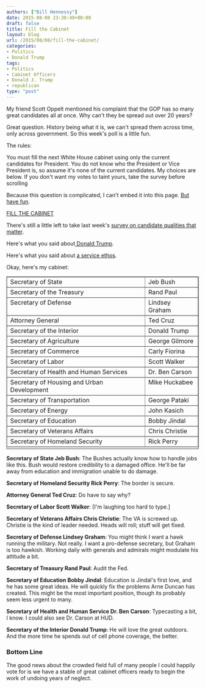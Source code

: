 ```yaml
---
authors: ["Bill Hennessy"]
date: 2015-08-08 23:30:49+00:00
draft: false
title: Fill the Cabinet
layout: blog
url: /2015/08/08/fill-the-cabinet/
categories:
- Politics
- Donald Trump
tags:
- Politics
- Cabinet Officers
- Donald J. Trump
- republican
type: "post"
---
```


My friend Scott Oppelt mentioned his complaint that the GOP has so many great candidates all at once. Why can't they be spread out over 20 years?

Great question. History being what it is, we can't spread them across time, only across government. So this week's poll is a little fun.

The rules:

You must fill the next White House cabinet using only the current candidates for President. You do not know who the President or Vice President is, so assume it's none of the current candidates. My choices are below. If you don't want my votes to taint yours, take the survey before scrolling

Because this question is complicated, I can't embed it into this page. [But have fun](https://www.surveymonkey.com/r/8W7BZSY).

[FILL THE CABINET](https://www.surveymonkey.com/r/8W7BZSY)

There's still a little left to take last week's [survey on candidate qualities that matter](https://hennessysview.com/2015/08/05/poll-which-candidate-qualities-matter-most/).

Here's what you said about[ Donald Trump](https://hennessysview.com/2015/07/27/analysis-of-donald-trump-poll/).

Here's what you said about [a service ethos](https://hennessysview.com/2015/08/06/readers-overwhelming-believe-in-a-service-ethic/).

<!-- more -->

Okay, here's my cabinet:

<table width="547" style="height: 452px;" border="1" id="A0878422" class="sgmltable" >
<tbody >
<tr >

<td align="left" valign="top" >Secretary of State
</td>

<td align="left" valign="top" >Jeb Bush
</td>
</tr>
<tr >

<td align="left" valign="top" >Secretary of the Treasury
</td>

<td align="left" valign="top" >Rand Paul
</td>
</tr>
<tr >

<td align="left" valign="top" >Secretary of Defense
</td>

<td align="left" valign="top" >Lindsey Graham
</td>
</tr>
<tr >

<td align="left" valign="top" >Attorney General
</td>

<td align="left" valign="top" >Ted Cruz
</td>
</tr>
<tr >

<td align="left" valign="top" >Secretary of the Interior
</td>

<td align="left" valign="top" >Donald Trump
</td>
</tr>
<tr >

<td align="left" valign="top" >Secretary of Agriculture
</td>

<td align="left" valign="top" >George Gilmore
</td>
</tr>
<tr >

<td align="left" valign="top" >Secretary of Commerce
</td>

<td align="left" valign="top" >Carly Fiorina
</td>
</tr>
<tr >

<td align="left" valign="top" >Secretary of Labor
</td>

<td align="left" valign="top" >Scott Walker
</td>
</tr>
<tr >

<td align="left" valign="top" >Secretary of Health and Human Services
</td>

<td align="left" valign="top" >Dr. Ben Carson
</td>
</tr>
<tr >

<td align="left" valign="top" >Secretary of Housing and Urban Development
</td>

<td align="left" valign="top" >Mike Huckabee
</td>
</tr>
<tr >

<td align="left" valign="top" >Secretary of Transportation
</td>

<td align="left" valign="top" >George Pataki
</td>
</tr>
<tr >

<td align="left" valign="top" >Secretary of Energy
</td>

<td align="left" valign="top" >John Kasich
</td>
</tr>
<tr >

<td align="left" valign="top" >Secretary of Education
</td>

<td align="left" valign="top" >Bobby Jindal
</td>
</tr>
<tr >

<td align="left" valign="top" >Secretary of Veterans Affairs
</td>

<td align="left" valign="top" >Chris Christie
</td>
</tr>
<tr >

<td align="left" valign="top" >Secretary of Homeland Security
</td>

<td align="left" valign="top" >Rick Perry
</td>
</tr>
</tbody>
</table>

**Secretary of State Jeb Bush**: The Bushes actually know how to handle jobs like this. Bush would restore credibility to a damaged office. He'll be far away from education and immigration unable to do damage.

**Secretary of Homeland Security Rick Perry**: The border is secure.

**Attorney General Ted Cruz**: Do have to say why?

**Secretary of Labor Scott Walker**: [I'm laughing too hard to type.]

**Secretary of Veterans Affairs Chris Christie**: The VA is screwed up. Christie is the kind of leader needed. Heads will roll; stuff will get fixed.

**Secretary of Defense Lindsey Graham**: You might think I want a hawk running the military. Not really. I want a pro-defense secretary, but Graham is too hawkish. Working daily with generals and admirals might modulate his attitude a bit.

**Secretary of Treasury Rand Paul**: Audit the Fed.

**Secretary of Education Bobby Jindal**: Education is Jindal's first love, and he has some great ideas. He will quickly fix the problems Arne Duncan has created. This might be the most important position, though its probably seem less urgent to many.

**Secretary of Health and Human Service Dr. Ben Carson**: Typecasting a bit, I know. I could also see Dr. Carson at HUD.

**Secretary of the Interior Donald Trump**: He will love the great outdoors. And the more time he spends out of cell phone coverage, the better.



### Bottom Line



The good news about the crowded field full of many people I could happily vote for is we have a stable of great cabinet officers ready to begin the work of undoing years of neglect.


